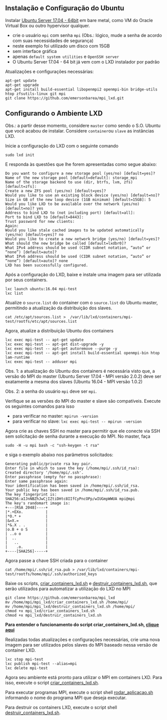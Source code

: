 ## Instalação e Configuração do Ubuntu

Instalar [Ubuntu Server 17.04 - 64bit](http://releases.ubuntu.com/17.04/ubuntu-17.04-server-amd64.iso) em bare metal, como VM do Oracle Virtual Box ou outro hypervisor qualquer.
- crie o usuário `mpi` com senha `mpi` (Obs.: lógico, mude a senha de acordo com suas necessidades de segurança)
- neste exemplo foi utilizado um disco com 15GB
- sem interface gráfica
- apenas `default system utilities` e `OpenSSH server`
- O Ubuntu Server 17.04 - 64 bit já vem com o LXD instalador por padrão

Atualizações e configurações necessárias:

```
apt-get update
apt-get upgrade
apt-get install build-essential libopenmpi2 openmpi-bin bridge-utils htop zfsutils-linux git mpi
git clone https://github.com/emersonbarea/mpi_lxd.git
```
## Configurando o Ambiente LXD

Obs.: a partir desse momento, considere `master` como sendo o S.O. Ubuntu que você acabou de instalar. Considere `container`ou `slave` as instâncias LXD.

Inicie a configuração do LXD com o seguinte comando

`sudo lxd init`

E responda às questões que lhe forem apresentadas como segue abaixo:

```
Do you want to configure a new storage pool (yes/no) [default=yes]?
Name of the new storage pool [default=default]: storage_mpi
Name of the storage backend to use (dir, btrfs, lvm, zfs) [default=zfs]:
Create a new ZFS pool (yes/no) [default=yes]?
Would you like to use an existing block device (yes/no) [default=no]?
Size in GB of the new loop device (1GB minimum) [default=15GB]: 5
Would you like LXD to be available over the network (yes/no) [default=no]? yes
Address to bind LXD to (not including port) [default=all]:
Port to bind LXD to [default=8443]:
Trust password for new clients:
Again:
Would you like stale cached images to be updated automatically (yes/no) [default=yes]? no
Would you like to create a new network bridge (yes/no) [default=yes]?
What should the new bridge be called [default=lxdbr0]?
What IPv4 address should be used (CIDR subnet notation, “auto” or “none”) [default=auto]?
What IPv6 address should be used (CIDR subnet notation, “auto” or “none”) [default=auto]? none
LXD has been successfully configured.
```
Após a configuração do LXD, baixe e instale uma imagem para ser utilizada por seus containers.

```
lxc launch ubuntu:16.04 mpi-test
lxc list
```
Atualize o `source.list` do container com o `source.list` do Ubuntu master, permitindo a atualização da distribuição dos slaves.

`cat /etc/apt/sources.list >  /var/lib/lxd/containers/mpi-test/rootfs/etc/apt/sources.list`

Agora, atualize a distribuição Ubuntu dos containers

```
lxc exec mpi-test -- apt-get update
lxc exec mpi-test -- apt-get dist-upgrade -y
lxc exec mpi-test -- apt-get autoremove --purge -y
lxc exec mpi-test -- apt-get install build-essential openmpi-bin htop lam-runtime
lxc exec mpi-test -- adduser mpi
```
Obs. 1: a atualização do Ubuntu dos containers é necessária visto que, a versão do MPI do master (Ubuntu Server 17.04 - MPI versão 2.0.2) deve ser exatamente a mesma dos slaves (Ubuntu 16.04 - MPI versão 1.0.2)

Obs. 2: a senha do usuário `mpi` deve ser `mpi`.

Verifique se as versões do MPI do master e slave são compatíveis. Execute os seguintes comandos para isso
- para verificar no master: `mpirun -version`
- para verificar no slave: `lxc exec mpi-test -- mpirun -version`

Agora crie as chaves SSH no master para permitir que ele conecte via SSH sem solicitação de senha durante a execução do MPI.
No master, faça

`sudo -H -u mpi bash -c "ssh-keygen -t rsa"`

e siga o exemplo abaixo nos parâmetros solicitados:

```
Generating public/private rsa key pair.
Enter file in which to save the key (/home/mpi/.ssh/id_rsa): 
Created directory '/home/mpi/.ssh'.
Enter passphrase (empty for no passphrase): 
Enter same passphrase again: 
Your identification has been saved in /home/mpi/.ssh/id_rsa.
Your public key has been saved in /home/mpi/.ssh/id_rsa.pub.
The key fingerprint is:
SHA256:aIJnNBZhJwCjIZtiDHtc8IIfCyPncOPp/wIUGmpWWUA mpi@mpi
The key's randomart image is:
+---[RSA 2048]----+
|*.+EXo.          |
|*O.* +           |
|&=X.=            |
|*&.X . .         |
|o.B + o S        |
| ..o o           |
|  ..             |
|   ..            |
|    .o.          |
+----[SHA256]-----+
```
Agora passe a chave SSH criada para o container

`cat /home/mpi/.ssh/id_rsa.pub > /var/lib/lxd/containers/mpi-test/rootfs/home/mpi/.ssh/authorized_keys`

Baixe os scripts, [criar_containers_lxd.sh](https://github.com/emersonbarea/mpi_lxd/blob/master/criar_containers_lxd.sh) e [destruir_containers_lxd.sh](https://github.com/emersonbarea/mpi_lxd/blob/master/destruir_containers_lxd.sh), que serão utilizados para automatizar a utilização do LXD no MPI

```
git clone https://github.com/emersonbarea/mpi_lxd
mv /home/mpi/mpi_lxd/criar_containers_lxd.sh /home/mpi/
mv /home/mpi/mpi_lxd/destruir_containers_lxd.sh /home/mpi/
chmod +x mpi_lxd/criar_containers_lxd.sh
chmod +x mpi_lxd/destruir_containers_lxd.sh
```
**Para entender o funcionamento do script criar_containers_lxd.sh, [clique aqui](https://github.com/emersonbarea/mpi_lxd/blob/master/criar_containers_lxd.md)**

Realizadas todas atualizações e configurações necessárias, crie uma nova imagem para ser utilizados pelos slaves do MPI baseado nessa versão de container LXD.

```
lxc stop mpi-test
lxc publish mpi-test --alias=mpi
lxc delete mpi-test
```
Agora seu ambiente está pronto para utilizar o MPI em containers LXD. Para isso, execute o script [criar_containers_lxd.sh](https://github.com/emersonbarea/mpi_lxd/blob/master/criar_containers_lxd.md).

Para executar programas MPI, execute o script shell [rodar_aplicacao.sh](https://github.com/emersonbarea/mpi_lxd/blob/master/rodar_aplicacao_mpi.sh) informando o nome do programa MPI que deseja executar.

Para destruir os containers LXD, execute o script shell [destruir_containers_lxd.sh](https://github.com/emersonbarea/mpi_lxd/blob/master/destruir_containers_lxd.sh).
